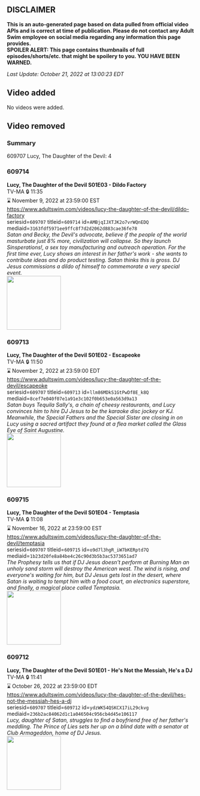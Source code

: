 ## DISCLAIMER
**This is an auto-generated page based on data pulled from official video APIs and is correct at time of publication. Please do not contact any Adult Swim employee on social media regarding any information this page provides.**  
**SPOILER ALERT: This page contains thumbnails of full episodes/shorts/etc. that might be spoilery to you. YOU HAVE BEEN WARNED.**  

_Last Update: October 21, 2022 at 13:00:23 EDT_
## Video added
No videos were added.  
## Video removed
### Summary
609707 Lucy, The Daughter of the Devil: 4  
### 609714
**Lucy, The Daughter of the Devil S01E03 - Dildo Factory**  
TV-MA 🔒 11:35  
⌛ November 9, 2022 at 23:59:00 EST  
https://www.adultswim.com/videos/lucy-the-daughter-of-the-devil/dildo-factory  
seriesid=`609707` titleid=`609714` id=`AMBjqIJXTJK2o7vrWQnEDQ` mediaid=`3163fdf5971ee9ffc8f7d2d2062d883cae36fe78`  
_Satan and Becky, the Devil's advocate, believe if the people of the world masturbate just 8% more, civilization will collapse. So they launch Sinsperations!, a sex toy manufacturing and outreach operation. For the first time ever, Lucy shows an interest in her father's work - she wants to contribute ideas and do product testing. Satan thinks this is gross.  DJ Jesus commissions a dildo of himself to commemorate a very special event._  
<a href="https://media.cdn.adultswim.com/uploads/20200306/thumbnails/2_20361031479-lucy_103_air.jpg"><img src="https://media.cdn.adultswim.com/uploads/20200306/thumbnails/2_20361031479-lucy_103_air.jpg" height="144px" /></a>
### 609713
**Lucy, The Daughter of the Devil S01E02 - Escapeoke**  
TV-MA 🔒 11:50  
⌛ November 2, 2022 at 23:59:00 EDT  
https://www.adultswim.com/videos/lucy-the-daughter-of-the-devil/escapeoke  
seriesid=`609707` titleid=`609713` id=`llm86MDkS1GtPwDf8E_k8Q` mediaid=`8cef7e040f07e1a91e3c102f0b653e0a563d9a13`  
_Satan buys Tequila Sally's, a chain of cheesy restaurants, and Lucy convinces him to hire DJ Jesus to be the karaoke disc jockey or KJ. Meanwhile, the Special Fathers and the Special Sister are closing in on Lucy using a sacred artifact they found at a flea market called the Glass Eye of Saint Augustine._  
<a href="https://media.cdn.adultswim.com/uploads/20200306/thumbnails/2_20361031288-lucy_102_air.jpg"><img src="https://media.cdn.adultswim.com/uploads/20200306/thumbnails/2_20361031288-lucy_102_air.jpg" height="144px" /></a>
### 609715
**Lucy, The Daughter of the Devil S01E04 - Temptasia**  
TV-MA 🔒 11:08  
⌛ November 16, 2022 at 23:59:00 EST  
https://www.adultswim.com/videos/lucy-the-daughter-of-the-devil/temptasia  
seriesid=`609707` titleid=`609715` id=`o9d7l3hgR_iW7bKERptd7Q` mediaid=`1b23d20fe8a84be4c26c90d3b5b3ac5373651ad7`  
_The Prophesy tells us that if DJ Jesus doesn't perform at Burning Man an unholy sand storm will destroy the American west. The wind is rising, and everyone's waiting for him, but DJ Jesus gets lost in the desert, where Satan is waiting to tempt him with a food court, an electronics superstore, and finally, a magical place called Temptasia._  
<a href="https://media.cdn.adultswim.com/uploads/20200306/thumbnails/2_2036103277-lucy_104_air.jpg"><img src="https://media.cdn.adultswim.com/uploads/20200306/thumbnails/2_2036103277-lucy_104_air.jpg" height="144px" /></a>
### 609712
**Lucy, The Daughter of the Devil S01E01 - He's Not the Messiah, He's a DJ**  
TV-MA 🔒 11:41  
⌛ October 26, 2022 at 23:59:00 EDT  
https://www.adultswim.com/videos/lucy-the-daughter-of-the-devil/hes-not-the-messiah-hes-a-dj  
seriesid=`609707` titleid=`609712` id=`ydzWK54QSKCX17iL29ckvg` mediaid=`236b2ac84062d1c1a046504c956cb4d45e106117`  
_Lucy, daughter of Satan, struggles to find a boyfriend free of her father's meddling. The Prince of Lies sets her up on a blind date with a senator at Club Armageddon, home of DJ Jesus._  
<a href="https://media.cdn.adultswim.com/uploads/20200306/thumbnails/2_2036103139-lucy_101_air.jpg"><img src="https://media.cdn.adultswim.com/uploads/20200306/thumbnails/2_2036103139-lucy_101_air.jpg" height="144px" /></a>

